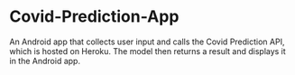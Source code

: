# Covid-Prediction-App

<p>An Android app that collects user input and calls the Covid Prediction API, which is hosted on Heroku. The model then returns a result and displays it in the Android app.</p>
